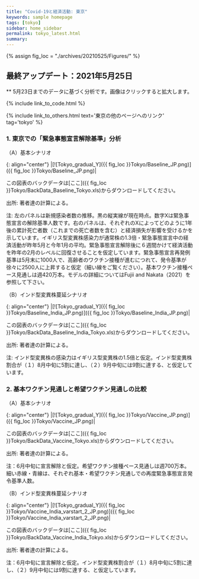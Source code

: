 ```yaml
---
title: "Covid-19と経済活動: 東京"
keywords: sample homepage
tags: [tokyo]
sidebar: home_sidebar
permalink: tokyo_latest.html
summary:
---
```


{% assign fig_loc = "./archives/20210525/Figures/" %}

## 最終アップデート：2021年5月25日
** 5月23日までのデータに基づく分析です。画像はクリックすると拡大します。

{% include link_to_code.html %}

{% include link_to_others.html text='東京の他のページへのリンク' tag='tokyo' %}




<!-- #### (i) 基本シナリオ

{: align="center"}
|[![Tokyo_gradual_Y]({{ fig_loc }}Tokyo/GradualRecovery1_jp.png)]({{ fig_loc }}Tokyo/GradualRecovery1_jp.png)|

この図表のバックデータは[ここ]({{ fig_loc }}Tokyo/BackData_GradualRecoveryTokyo_1.xls)からダウンロードしてください。

出所: 著者達の計算による。<br>
{% include footnote_20210330_1.html %} -->

<!-- - この図をどのように理解すべきなのかは、このページ[[ここをクリック]](./tokyo_20210209.html#1-東京での緊急事態宣言解除後の経済促進ペース分析){:target="_blank" rel="noopener"}の解説を参考にして下さい。 -->

<!-- #### (ii) 気の引き締まりシナリオ

{: align="center"}
|[![Tokyo_gradual_Y]({{ fig_loc }}Tokyo/GradualRecovery3_jp.png)]({{ fig_loc }}Tokyo/GradualRecovery3_jp.png)|

この図表のバックデータは[ここ]({{ fig_loc }}Tokyo/BackData_GradualRecoveryTokyo_3.xls)からダウンロードしてください。

出所: 著者達の計算による。<br>
{% include footnote_20210413_tokyo2.html %} -->

<!-- #### (iii) 変異株シナリオ (A)

{: align="center"}
|[![Tokyo_gradual_Y]({{ fig_loc }}Tokyo/GradualRecovery41_jp.png)]({{ fig_loc }}Tokyo/GradualRecovery41_jp.png)|

この図表のバックデータは[ここ]({{ fig_loc }}Tokyo/BackData_GradualRecoveryTokyo_41.xls)からダウンロードしてください。

出所: 著者達の計算による。<br>
{% include footnote_20210330_34.html %}
このシナリオでの今週の変異株割合初期値は0.43%です。 -->

<!-- #### (i) 変異株シナリオ -->
### 1. 東京での「緊急事態宣言解除基準」分析

（A）基本シナリオ


{: align="center"}
|[![Tokyo_gradual_Y]({{ fig_loc }}Tokyo/Baseline_JP.png)]({{ fig_loc }}Tokyo/Baseline_JP.png)|

この図表のバックデータは[ここ]({{ fig_loc }}Tokyo/BackData_Baseline_Tokyo.xls)からダウンロードしてください。

出所: 著者達の計算による。<br>

注: 左のパネルは新規感染者数の推移。黒の縦実線が現在時点。数字Xは緊急事態宣言の解除基準人数です。右のパネルは、それぞれのXによってどのように1年後の累計死亡者数（これまでの死亡者数を含む）と経済損失が影響を受けるかを示しています。イギリス型変異株感染力が通常株の1.3倍・緊急事態宣言中の経済活動が昨年5月と今年1月の平均。緊急事態宣言解除後に６週間かけて経済活動を昨年の2月のレベルに回復させることを仮定しています。緊急事態宣言再発例基準は5月末に1000人で、高齢者のワクチン接種が進むにつれて、発令基準が徐々に2500人に上昇すると仮定（細い線をご覧ください）。基本ワクチン接種ペース見通しは週420万本。モデルの詳細についてはFujii and Nakata（2021）を参照して下さい。

（B）インド型変異株蔓延シナリオ

{: align="center"}
|[![Tokyo_gradual_Y]({{ fig_loc }}Tokyo/Baseline_India_JP.png)]({{ fig_loc }}Tokyo/Baseline_India_JP.png)|

この図表のバックデータは[ここ]({{ fig_loc }}Tokyo/BackData_Baseline_India_Tokyo.xls)からダウンロードしてください。

出所: 著者達の計算による。<br>

注: インド型変異株の感染力はイギリス型変異株の1.5倍と仮定。インド型変異株割合が（１）8月中旬に5割に達し、（２）9月中旬には9割に達する、と仮定しています。

### 2. 基本ワクチン見通しと希望ワクチン見通しの比較

（A）基本シナリオ

{: align="center"}
|[![Tokyo_gradual_Y]({{ fig_loc }}Tokyo/Vaccine_JP.png)]({{ fig_loc }}Tokyo/Vaccine_JP.png)|

この図表のバックデータは[ここ]({{ fig_loc }}Tokyo/BackData_Vaccine_Tokyo.xls)からダウンロードしてください。

出所: 著者達の計算による。<br>

注：6月中旬に宣言解除と仮定。希望ワクチン接種ペース見通しは週700万本。細い赤線・青線は、それぞれ基本・希望ワクチン見通しでの再度緊急事態宣言発令基準人数。

（B）インド型変異株蔓延シナリオ

{: align="center"}
|[![Tokyo_gradual_Y]({{ fig_loc }}Tokyo/Vaccine_India_varstart_2_JP.png)]({{ fig_loc }}Tokyo/Vaccine_India_varstart_2_JP.png)|

この図表のバックデータは[ここ]({{ fig_loc }}Tokyo/BackData_Vaccine_India_Tokyo.xls)からダウンロードしてください。

出所: 著者達の計算による。<br>

注：6月中旬に宣言解除と仮定。インド型変異株割合が（１）8月中旬に5割に達し、（２）9月中旬には9割に達する、と仮定しています。
